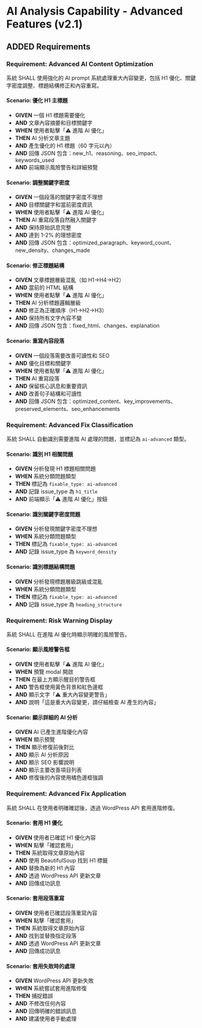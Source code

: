 # AI Analysis Capability - Advanced Features (v2.1)

## ADDED Requirements

### Requirement: Advanced AI Content Optimization

系統 SHALL 使用強化的 AI prompt 系統處理重大內容變更，包括 H1 優化、關鍵字密度調整、標題結構修正和內容重寫。

#### Scenario: 優化 H1 主標題

- **GIVEN** 一個 H1 標題需要優化
- **AND** 文章內容摘要和目標關鍵字
- **WHEN** 使用者點擊「⚠️ 進階 AI 優化」
- **THEN** AI 分析文章主題
- **AND** 產生優化的 H1 標題（60 字元以內）
- **AND** 回傳 JSON 包含：new_h1、reasoning、seo_impact、keywords_used
- **AND** 前端顯示風險警告和詳細預覽

#### Scenario: 調整關鍵字密度

- **GIVEN** 一個段落的關鍵字密度不理想
- **AND** 目標關鍵字和當前密度資訊
- **WHEN** 使用者點擊「⚠️ 進階 AI 優化」
- **THEN** AI 重寫段落自然融入關鍵字
- **AND** 保持原始訊息完整
- **AND** 達到 1-2% 的理想密度
- **AND** 回傳 JSON 包含：optimized_paragraph、keyword_count、new_density、changes_made

#### Scenario: 修正標題結構

- **GIVEN** 文章標題層級混亂（如 H1→H4→H2）
- **AND** 當前的 HTML 結構
- **WHEN** 使用者點擊「⚠️ 進階 AI 優化」
- **THEN** AI 分析標題邏輯層級
- **AND** 修正為正確順序（H1→H2→H3）
- **AND** 保持所有文字內容不變
- **AND** 回傳 JSON 包含：fixed_html、changes、explanation

#### Scenario: 重寫內容段落

- **GIVEN** 一個段落需要改善可讀性和 SEO
- **AND** 優化目標和關鍵字
- **WHEN** 使用者點擊「⚠️ 進階 AI 優化」
- **THEN** AI 重寫段落
- **AND** 保留核心訊息和重要資訊
- **AND** 改善句子結構和可讀性
- **AND** 回傳 JSON 包含：optimized_content、key_improvements、preserved_elements、seo_enhancements

### Requirement: Advanced Fix Classification

系統 SHALL 自動識別需要進階 AI 處理的問題，並標記為 `ai-advanced` 類型。

#### Scenario: 識別 H1 相關問題

- **GIVEN** 分析發現 H1 標題相關問題
- **WHEN** 系統分類問題類型
- **THEN** 標記為 `fixable_type: ai-advanced`
- **AND** 記錄 issue_type 為 `h1_title`
- **AND** 前端顯示「⚠️ 進階 AI 優化」按鈕

#### Scenario: 識別關鍵字密度問題

- **GIVEN** 分析發現關鍵字密度不理想
- **WHEN** 系統分類問題類型
- **THEN** 標記為 `fixable_type: ai-advanced`
- **AND** 記錄 issue_type 為 `keyword_density`

#### Scenario: 識別標題結構問題

- **GIVEN** 分析發現標題層級跳級或混亂
- **WHEN** 系統分類問題類型
- **THEN** 標記為 `fixable_type: ai-advanced`
- **AND** 記錄 issue_type 為 `heading_structure`

### Requirement: Risk Warning Display

系統 SHALL 在進階 AI 優化時顯示明確的風險警告。

#### Scenario: 顯示風險警告框

- **GIVEN** 使用者點擊「⚠️ 進階 AI 優化」
- **WHEN** 預覽 modal 開啟
- **THEN** 在最上方顯示醒目的警告框
- **AND** 警告框使用黃色背景和紅色邊框
- **AND** 顯示文字「⚠️ 重大內容變更警告」
- **AND** 說明「這是重大內容變更，請仔細檢查 AI 產生的內容」

#### Scenario: 顯示詳細的 AI 分析

- **GIVEN** AI 已產生進階優化內容
- **WHEN** 顯示預覽
- **THEN** 顯示修復前後對比
- **AND** 顯示 AI 分析原因
- **AND** 顯示 SEO 影響說明
- **AND** 顯示主要改善項目列表
- **AND** 修復後的內容使用橘色邊框強調

### Requirement: Advanced Fix Application

系統 SHALL 在使用者明確確認後，透過 WordPress API 套用進階修復。

#### Scenario: 套用 H1 優化

- **GIVEN** 使用者已確認 H1 優化內容
- **WHEN** 點擊「確認套用」
- **THEN** 系統取得文章原始內容
- **AND** 使用 BeautifulSoup 找到 H1 標籤
- **AND** 替換為新的 H1 內容
- **AND** 透過 WordPress API 更新文章
- **AND** 回傳成功訊息

#### Scenario: 套用段落重寫

- **GIVEN** 使用者已確認段落重寫內容
- **WHEN** 點擊「確認套用」
- **THEN** 系統取得文章原始內容
- **AND** 找到並替換指定段落
- **AND** 透過 WordPress API 更新文章
- **AND** 回傳成功訊息

#### Scenario: 套用失敗時的處理

- **GIVEN** WordPress API 更新失敗
- **WHEN** 系統嘗試套用進階修復
- **THEN** 捕捉錯誤
- **AND** 不修改任何內容
- **AND** 回傳明確的錯誤訊息
- **AND** 建議使用者手動處理

